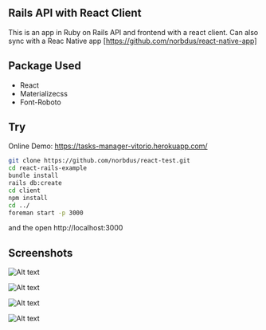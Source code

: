 Rails API with React Client 
-------------------

This is an app in Ruby on Rails API and frontend with a react client.
Can also sync with a Reac Native app [https://github.com/norbdus/react-native-app]

## Package Used

- React
- Materializecss
- Font-Roboto


## Try

Online Demo: https://tasks-manager-vitorio.herokuapp.com/

```bash
git clone https://github.com/norbdus/react-test.git
cd react-rails-example
bundle install
rails db:create
cd client
npm install
cd ../
foreman start -p 3000
```

and the open http://localhost:3000

## Screenshots

![Alt text](https://github.com/norbdus/react-test/blob/master/screenshots/Deepin%20Screenshot_selecionar%20%C3%A1rea_20181029230932.png "Login")

![Alt text](https://github.com/norbdus/react-test/blob/master/screenshots/Deepin%20Screenshot_selecionar%20%C3%A1rea_20181029231028.png "Register")

![Alt text](https://github.com/norbdus/react-test/blob/master/screenshots/Deepin%20Screenshot_selecionar%20%C3%A1rea_20181029231341.png "Dash 1")

![Alt text](https://github.com/norbdus/react-test/blob/master/screenshots/Deepin%20Screenshot_selecionar%20%C3%A1rea_20181029231442.png "Dash 2")

